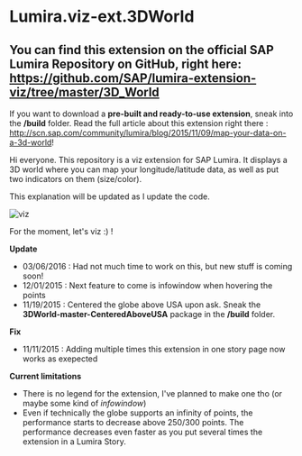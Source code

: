 # Lumira.viz-ext.3DWorld

## You can find this extension on the official **SAP Lumira Repository** on **GitHub**, right here: https://github.com/SAP/lumira-extension-viz/tree/master/3D_World

If you want to download a **pre-built and ready-to-use extension**, sneak into the **/build** folder.
Read the full article about this extension right there : http://scn.sap.com/community/lumira/blog/2015/11/09/map-your-data-on-a-3d-world!

Hi everyone. This repository is a viz extension for SAP Lumira.
It displays a 3D world where you can map your longitude/latitude data, as well as put two indicators on them (size/color).

This explanation will be updated as I update the code.

![viz](http://s4.postimg.org/itkn96gtp/Screenshot07.png)

For the moment, let's viz :) !

**Update**
- 03/06/2016 : Had not much time to work on this, but new stuff is coming soon!
- 12/01/2015 : Next feature to come is infowindow when hovering the points
- 11/19/2015 : Centered the globe above USA upon ask. Sneak the **3DWorld-master-CenteredAboveUSA** package in the **/build** folder.

**Fix**
- 11/11/2015 : Adding multiple times this extension in one story page now works as exepected

**Current limitations**
- There is no legend for the extension, I've planned to make one tho (or maybe some kind of *infowindow*)
- Even if technically the globe supports an infinity of points, the performance starts to decrease above 250/300 points. The performance decreases even faster as you put several times the extension in a Lumira Story.
